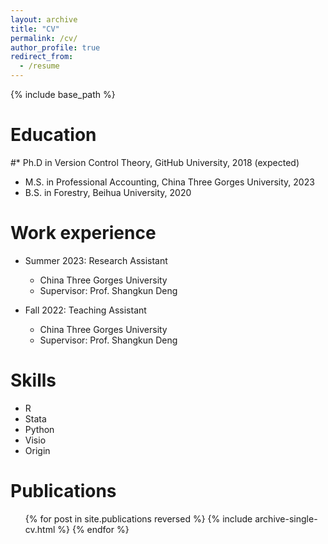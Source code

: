 ```yaml
---
layout: archive
title: "CV"
permalink: /cv/
author_profile: true
redirect_from:
  - /resume
---
```


{% include base_path %}

Education
======
#* Ph.D in Version Control Theory, GitHub University, 2018 (expected)
* M.S. in Professional Accounting, China Three Gorges University, 2023
* B.S. in Forestry, Beihua University, 2020

Work experience
======
* Summer 2023: Research Assistant
  * China Three Gorges University
  * Supervisor: Prof. Shangkun Deng

* Fall 2022: Teaching Assistant
  * China Three Gorges University
  * Supervisor: Prof. Shangkun Deng

Skills
======
* R
* Stata
* Python
* Visio
* Origin

Publications
======
  <ul>{% for post in site.publications reversed %}
    {% include archive-single-cv.html %}
  {% endfor %}</ul>
  
